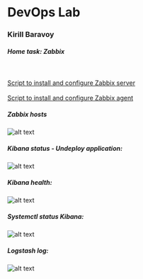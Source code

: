 # DevOps Lab
### Kirill Baravoy

##### Home task: Zabbix
<br>

[Script to install and configure Zabbix server](https://github.com/borovoykirill/DevOps-Lab/blob/Zabbix/provision/zabbix-setup.sh "Install and configure Zabbix server") <br>
<br>
[Script to install and configure Zabbix agent](hhttps://github.com/borovoykirill/DevOps-Lab/blob/Zabbix/provision/host01-setup.sh "Install anf configure Zabbix agent") <br>

##### Zabbix hosts 
![alt text](https://github.com/borovoykirill/DevOps-Lab/blob/ELK/img/deploy.png "Deploy application")
<br>
##### Kibana status - Undeploy application:
![alt text](https://github.com/borovoykirill/DevOps-Lab/blob/ELK/img/undeploy.png "Undeploy application")

##### Kibana health:
![alt text](https://github.com/borovoykirill/DevOps-Lab/blob/ELK/img/health.png "Health status")

##### Systemctl status Kibana:
![alt text](https://github.com/borovoykirill/DevOps-Lab/blob/ELK/img/kibana-status.png "Service kibana status")

##### Logstash log:
![alt text](https://github.com/borovoykirill/DevOps-Lab/blob/ELK/img/logstash-log.png "Logstash")
